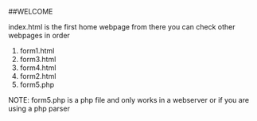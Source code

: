 ##WELCOME

index.html is the first home webpage
from there you can check other webpages in order

1. form1.html
2. form3.html
3. form4.html 
4. form2.html
5. form5.php

NOTE: form5.php is a php file and only works in a webserver or if you are using a php parser
